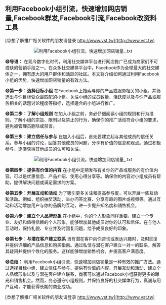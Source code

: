 ## **利用Facebook小组引流，快速增加网店销量,Facebook群发,Facebook引流,Facebook改资料工具**

[😍想了解推广相关软件的朋友请登录 http://www.vst.tw](http://www.vst.tw)

 <center><img src="https://vst.tw/MP4/tuiguang/png/1.png" alt="利用Facebook小组引流，快速增加网店销量_.txt"></center>

**😄导语：**
在现今数字化时代，利用社交媒体平台进行网店推广已成为商家们不可或缺的营销手段之一。在众多社交媒体平台中，Facebook作为全球最大的社交媒体之一，拥有庞大的用户群体和活跃的社区。本文将介绍如何通过利用Facebook小组的优势，快速增加网店销量的有效方法。

**😄第一步：选择目标小组**
在Facebook上搜索与你的产品或服务相关的小组，并筛选出与你目标受众最匹配的小组。关注小组的成员数量、活跃度以及与你产品或服务相关的话题讨论程度等指标，选择适合的小组进行推广。

**😄第二步：了解小组规则**
在加入小组之前，务必仔细阅读小组的规则和行为准则。了解小组的宗旨、限制以及禁止的行为，确保你的推广活动符合小组的要求，避免被管理员删除或禁言。

**😄第三步：建立信任与参与**
在加入小组后，首先要建立起与其他成员的信任关系。参与小组的讨论，回答其他成员的问题，分享有价值的信息和观点。通过积极参与，逐渐获得其他成员的认可和关注。

 <center><img src="https://vst.tw/MP4/tuiguang/png/7.png" alt="利用Facebook小组引流，快速增加网店销量_.txt"></center>

**😄第四步：提供有价值的内容**
在小组中定期发布有关你的产品或服务的有价值内容。可以是优惠信息、产品介绍、使用心得分享等。确保你的内容对小组成员有帮助，提供解决问题或满足需求的方案。

**😄第五步：开展互动和活动**
为了吸引更多关注和提高参与度，可以开展一些互动和活动。例如，组织抽奖活动、举办问答比赛、分享有趣的图片或视频等。通过互动和活动增加用户与你的品牌的互动，进一步提升知名度和销售机会。

**😄第六步：建立个人品牌形象**
在小组中，你的个人形象同样重要。建立一个专业、友好和值得信赖的个人形象，能够增加其他成员对你的认可和信任。在与他人互动时，保持礼貌、专业并及时回复问题，给予成员良好的印象。

**😄第七步：与潜在客户建立联系**
当有潜在客户向你咨询或表达兴趣时，及时回复并提供详细的产品信息和购买指南。通过私信与潜在客户建立一对一的联系，解答其疑问并提供个性化的服务。这样能够增加销售机会，并提高客户满意度。

**😄总结：**
利用Facebook小组引流，快速增加网店销量是一种有效的推广方法。通过选择目标小组、建立信任与参与、提供有价值的内容、开展互动和活动、建立个人品牌形象以及与潜在客户建立联系，商家可以通过Facebook小组获得更多的曝光和销售机会。然而，务必遵守小组规则，并保持良好的社交媒体行为，真诚与用户互动，才能获得长期的商业成功。

[😍想了解推广相关软件的朋友请登录 http://www.vst.tw](http://www.vst.tw)



